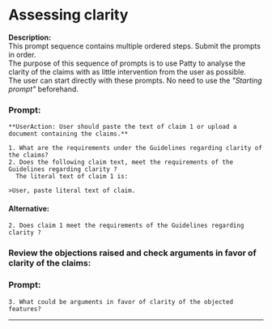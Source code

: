 # Assessing clarity

**Description:**  
This prompt sequence contains multiple ordered steps. 
Submit the prompts in order.  
The purpose of this sequence of prompts is to use Patty to analyse the clarity of the claims with as little intervention from the user as possible.  
The user can start directly with these prompts. No need to use the *"Starting prompt"* beforehand.

### Prompt:   
    **UserAction: User should paste the text of claim 1 or upload a document containing the claims.**
    
    1. What are the requirements under the Guidelines regarding clarity of the claims?
    2. Does the following claim text, meet the requirements of the Guidelines regarding clarity ? 
      The literal text of claim 1 is:

    >User, paste literal text of claim.

#### Alternative:    
    2. Does claim 1 meet the requirements of the Guidelines regarding clarity ?

### Review the objections raised and check arguments in favor of clarity of the claims:

### Prompt:  
    3. What could be arguments in favor of clarity of the objected features? 

---------------------------------------------------

